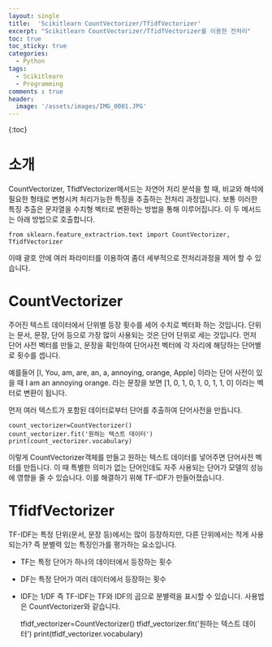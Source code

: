 ```yaml
---
layout: single
title:  'Scikitlearn CountVectorizer/TfidfVectorizer'
excerpt: "Scikitlearn CountVectorizer/TfidfVectorizer를 이용한 전처리"
toc: true
toc_sticky: true
categories:
  - Python
tags:
  - Scikitlearn
  - Programming
comments : true
header:
  image: '/assets/images/IMG_0001.JPG'
---
```

{:toc}

# 소개
CountVectorizer, TfidfVectorizer메서드는 자연어 처리 분석을 할 때, 비교와 해석에 필요한 형태로 변형시켜 처리가능한 특징을 추출하는 전처리 과정입니다.
보통 이러한 특징 추출은 문자열을 수치형 벡터로 변환하는 방법을 통해 이루어집니다.
이 두 메서드는 아래 방법으로 호출합니다.

    from sklearn.feature_extractrion.text import CountVectorizer, TfidfVectorizer
    
    
이때 괄호 안에 여러 파라미터를 이용하여 좀더 세부적으로 전처리과정을 제어 할 수 있습니다.

# CountVectorizer
주어진 텍스트 데이터에서 단위별 등장 횟수를 세어 수치로 벡터화 하는 것입니다.
단위는 문서, 문장, 단어 등으로 가장 많이 사용되는 것은 단어 단위로 세는 것입니다.
먼저 단어 사전 벡터를 만들고, 문장을 확인하여 단어사전 벡터에 각 자리에 해당하는 단어별로 횟수를 셉니다.

예를들어
[I, You, am, are, an, a, annoying, orange, Apple]
이라는 단어 사전이 있을 때
I am an annoying orange. 라는 문장을 보면
[1, 0, 1, 0, 1, 0, 1, 1, 0]
이라는 벡터로 변환이 됩니다.

먼저 여러 텍스트가 포함된 데이터로부터 단어를 추출하여 단어사전을 만듭니다.

    count_vectorizer=CountVectorizer()
    count_vectorizer.fit('원하는 텍스트 데이터')
    print(count_vectorizer.vocabulary)
    
이렇게 CountVectorizer객체를 만들고 원하는 텍스트 데이터를 넣어주면 단어사전 벡터를 만듭니다.
이 때 특별한 의미가 없는 단어인데도 자주 사용되는 단어가 모델의 성능에 영향을 줄 수 있습니다.
이를 해결하기 위해 TF-IDF가 만들어졌습니다.

# TfidfVectorizer
TF-IDF는 특정 단위(문서, 문장 등)에서는 많이 등장하지만, 다른 단위에서는 적게 사용되는가? 즉 분별력 있는 특징인가를 평가하는 요소입니다.
* TF는 특정 단어가 하나의 데이터에서 등장하는 횟수
* DF는 특정 단어가 여러 데이터에서 등장하는 횟수
* IDF는 1/DF
즉 TF-IDF는 TF와 IDF의 곱으로 분별력을 표시할 수 있습니다. 사용법은 CountVectorizer와 같습니다.

    tfidf_vectorizer=CountVectorizer()
    tfidf_vectorizer.fit('원하는 텍스트 데이터')
    print(tfidf_vectorizer.vocabulary)
